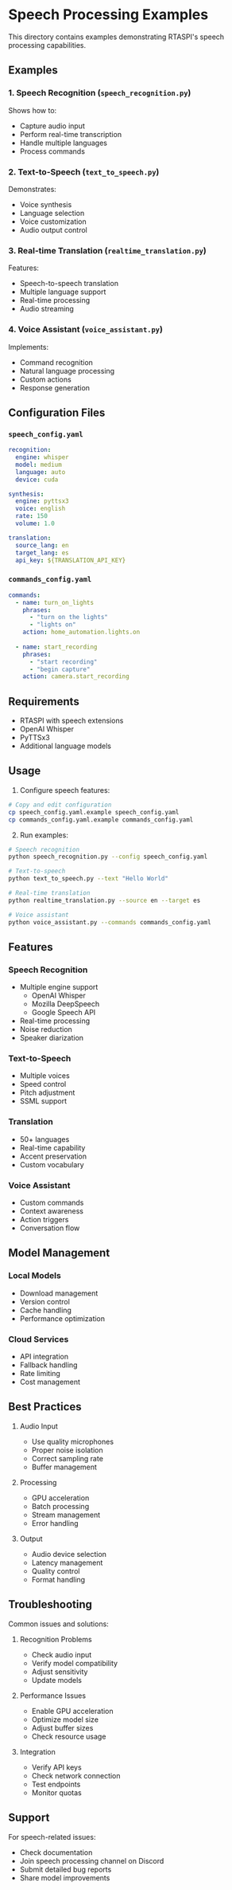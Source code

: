 # Speech Processing Examples

This directory contains examples demonstrating RTASPI's speech processing capabilities.

## Examples

### 1. Speech Recognition (`speech_recognition.py`)
Shows how to:
- Capture audio input
- Perform real-time transcription
- Handle multiple languages
- Process commands

### 2. Text-to-Speech (`text_to_speech.py`)
Demonstrates:
- Voice synthesis
- Language selection
- Voice customization
- Audio output control

### 3. Real-time Translation (`realtime_translation.py`)
Features:
- Speech-to-speech translation
- Multiple language support
- Real-time processing
- Audio streaming

### 4. Voice Assistant (`voice_assistant.py`)
Implements:
- Command recognition
- Natural language processing
- Custom actions
- Response generation

## Configuration Files

### `speech_config.yaml`
```yaml
recognition:
  engine: whisper
  model: medium
  language: auto
  device: cuda

synthesis:
  engine: pyttsx3
  voice: english
  rate: 150
  volume: 1.0

translation:
  source_lang: en
  target_lang: es
  api_key: ${TRANSLATION_API_KEY}
```

### `commands_config.yaml`
```yaml
commands:
  - name: turn_on_lights
    phrases:
      - "turn on the lights"
      - "lights on"
    action: home_automation.lights.on
    
  - name: start_recording
    phrases:
      - "start recording"
      - "begin capture"
    action: camera.start_recording
```

## Requirements

- RTASPI with speech extensions
- OpenAI Whisper
- PyTTSx3
- Additional language models

## Usage

1. Configure speech features:
```bash
# Copy and edit configuration
cp speech_config.yaml.example speech_config.yaml
cp commands_config.yaml.example commands_config.yaml
```

2. Run examples:
```bash
# Speech recognition
python speech_recognition.py --config speech_config.yaml

# Text-to-speech
python text_to_speech.py --text "Hello World"

# Real-time translation
python realtime_translation.py --source en --target es

# Voice assistant
python voice_assistant.py --commands commands_config.yaml
```

## Features

### Speech Recognition
- Multiple engine support
  - OpenAI Whisper
  - Mozilla DeepSpeech
  - Google Speech API
- Real-time processing
- Noise reduction
- Speaker diarization

### Text-to-Speech
- Multiple voices
- Speed control
- Pitch adjustment
- SSML support

### Translation
- 50+ languages
- Real-time capability
- Accent preservation
- Custom vocabulary

### Voice Assistant
- Custom commands
- Context awareness
- Action triggers
- Conversation flow

## Model Management

### Local Models
- Download management
- Version control
- Cache handling
- Performance optimization

### Cloud Services
- API integration
- Fallback handling
- Rate limiting
- Cost management

## Best Practices

1. Audio Input
   - Use quality microphones
   - Proper noise isolation
   - Correct sampling rate
   - Buffer management

2. Processing
   - GPU acceleration
   - Batch processing
   - Stream management
   - Error handling

3. Output
   - Audio device selection
   - Latency management
   - Quality control
   - Format handling

## Troubleshooting

Common issues and solutions:

1. Recognition Problems
   - Check audio input
   - Verify model compatibility
   - Adjust sensitivity
   - Update models

2. Performance Issues
   - Enable GPU acceleration
   - Optimize model size
   - Adjust buffer sizes
   - Check resource usage

3. Integration
   - Verify API keys
   - Check network connection
   - Test endpoints
   - Monitor quotas

## Support

For speech-related issues:
- Check documentation
- Join speech processing channel on Discord
- Submit detailed bug reports
- Share model improvements
